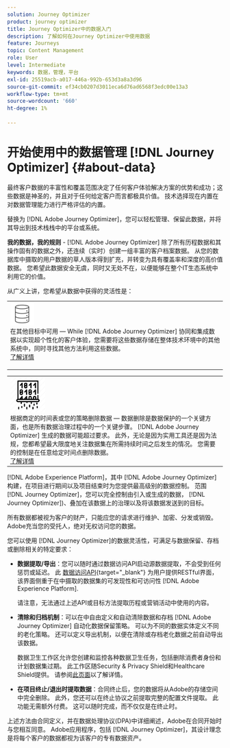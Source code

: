 ```yaml
---
solution: Journey Optimizer
product: journey optimizer
title: Journey Optimizer中的数据入门
description: 了解如何在Journey Optimizer中使用数据
feature: Journeys
topic: Content Management
role: User
level: Intermediate
keywords: 数据，管理，平台
exl-id: 25519acb-a017-446a-992b-653d3a8a3d96
source-git-commit: ef34cb0207d3011eca6d76ad6568f3edc00e13a3
workflow-type: tm+mt
source-wordcount: '660'
ht-degree: 1%

---
```


# 开始使用中的数据管理 [!DNL Journey Optimizer] {#about-data}

最终客户数据的丰富性和覆盖范围决定了任何客户体验解决方案的优势和成功；这些数据是神圣的，并且对于任何给定客户而言都极具价值。 技术选择现在内置在对数据管理能力进行严格评估的内置。

替换为 [!DNL Adobe Journey Optimizer]，您可以轻松管理、保留此数据，并将其导出到技术栈栈中的平台或系统。

**我的数据，我的规则** - [!DNL Adobe Journey Optimizer] 除了所有历程数据和其操作固有的数据之外，还连续（实时）创建一组丰富的客户档案数据。 从您的数据库中摄取的用户数据的草人版本得到扩充，并转变为具有覆盖率和深度的高价值数据。 您希望此数据安全无虞，同时又无处不在，以便能够在整个IT生态系统中利用它的价值。

从广义上讲，您希望从数据中获得的灵活性是：


<table style="table-layout:fixed">
<tr style="border: 0;">
  <td>
    <div><img alt="目标" src="assets/do-not-localize/dest.png" /> 
    <br>在其他目标中可用 — While [!DNL Adobe Journey Optimizer] 协同和集成数据以实现超个性化的客户体验，您需要将这些数据存储在整体技术环境中的其他系统中，同时寻找其他方法利用这些数据。
    <div>
     <a href="../start/ajo-integrations.md">了解详情</a></div>
    </div>
    <br>
  </td>
</tr>
</table>

<!--td>
    <div><img alt="retention" src="assets/do-not-localize/retention.png" />  
    <br>Retained for a stipulated duration – Industry or regional regulations (such as GDPR or CCPA) or internal data governance policies stipulate how long or how short a duration, data needs to be maintained or archived in Adobe Experience Platform Data Lake. <a href="../privacy/get-started-privacy.md">Learn more</a></div>
  </td>
</tr>
<tr style="border: 0;"-->
<table style="table-layout:fixed">
<tr style="border: 0;">
  <td>
    <div><img alt="策略" src="assets/do-not-localize/policy.png" /> 
    <br>根据商定的时间表或您的策略删除数据 — 数据删除是数据保护的一个关键方面，也是所有数据治理过程中的一个关键步骤。 [!DNL Adobe Journey Optimizer] 生成的数据可能超过要求。 此外，无论是因为实用工具还是因为法规，您都希望最大限度地关注数据集在所需持续时间之后发生的情况。 您需要的控制是在任意给定时间点删除数据。 
    </div>
      <div>
     <a href="../privacy/data-hygiene.md">了解详情</a></div>
    </div>
  </td>
</tr>
</table>

[!DNL Adobe Experience Platform]，其中 [!DNL Adobe Journey Optimizer] 构建，在项目进行期间以及项目结束时为您提供最高级别的数据控制。 范围 [!DNL Journey Optimizer]，您可以完全控制由引入或生成的数据， [!DNL Journey Optimizer])、叠加在该数据上的治理以及将该数据发送到的目标。

所有数据都被视为客户的财产，只能应您的请求进行维护、加密、分发或销毁。 Adobe充当您的受托人，绝对无权访问您的数据。

您可以使用 [!DNL Journey Optimizer]的数据灵活性，可满足与数据保留、存档或删除相关的特定要求：

* **数据提取/导出**：您可以随时通过数据访问API启动源数据提取，不会受到任何惩罚或延迟。 此 [数据访问API](https://experienceleague.adobe.com/docs/experience-platform/data-access/api.html){target="_blank"} 为用户提供RESTful界面，该界面侧重于在中摄取的数据集的可发现性和可访问性 [!DNL Adobe Experience Platform]. <!--In the future (on roadmap), you can use file-based destinations to export and migrate log data from Adobe Journey Optimizer. -->

   请注意，无法通过上述API或目标方法提取历程或营销活动中使用的内容。

<!--
* **Profile Service Data Retention**: For Behavioral and Time series data appended to any Profile, you may choose to use Journey Optimizer’s default setting of retaining this data for up to 30 days from the date of its addition to a Profile, or until an alternative time-period selected by the you. The time that Adobe keeps this data varies from contract to contract, and is outlined in an organization’s data retention policy.

  Learn more about Experience Event expirations in [Adobe Experience Platform documentation](https://experienceleague.adobe.com/docs/experience-platform/profile/event-expirations.html){target="_blank"}.
-->

* **清除和归档机制**：可以在中自由定义和自动清除数据和存档 [!DNL Adobe Journey Optimizer] 自动化数据保留策略。 可以为不同的数据实体定义不同的老化策略。 还可以定义导出机制，以便在清除或存档老化数据之前自动导出该数据。

   数据卫生工作区允许您创建和监控各种数据卫生任务，包括删除消费者身份和计划数据集过期。 此工作区随Security &amp; Privacy Shield和Healthcare Shield提供。 请参阅[此页面](../privacy/data-hygiene.md)以了解详情。

<!--
* **Data Lake and Deletions**: Customer Data stored in the Data Lake can be retained by Journey Optimizer:
    
    * for 7 days to facilitate the onboarding of Customer Data into the Profile Services, after which it may be permanently deleted, or
    * until chosen to be deleted by you

-->

* **在项目终止/退出时提取数据**：合同终止后，您的数据将从Adobe的存储空间中完全删除。 此外，您还可以在终止协议之前提取完整的配置文件提取。 此功能无需额外付费。 这可以随时完成，而不仅仅是在终止时。

上述方法由合同定义，并在数据处理协议(DPA)中详细阐述，Adobe在合同开始时与您相互同意。 Adobe应用程序，包括 [!DNL Journey Optimizer]，其设计理念是将每个客户的数据都视为该客户的专有数据资产。
